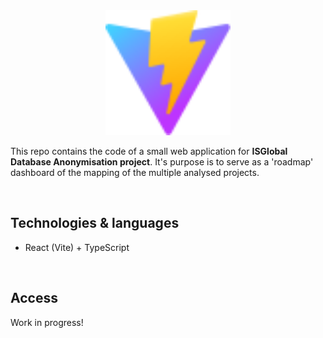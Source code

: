 
<div align="center">
    <img src="public/vite.svg" width="200">
</div>

This repo contains the code of a small web application for **ISGlobal Database Anonymisation project**. It's purpose is to serve as a 'roadmap' dashboard of the mapping of the multiple analysed projects. 

&nbsp;

## Technologies & languages

<ul>
  <li> React (Vite) + TypeScript </li>
</ul>

&nbsp;

## Access

Work in progress!

&nbsp;
